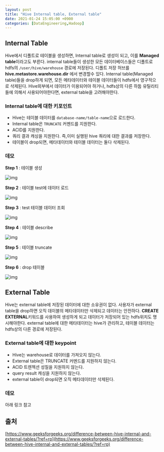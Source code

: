 ```yaml
---
layout: post
title: "Hive Internal table, External table"
date: 2021-01-24 15:05:00 +0900
categories: [DataEngineering,Hadoop]
---
```


## Internal Table

Hive에서 디폴트로 테이블을 생성하면, Internal table로 생성이 되고, 이를 **Managed table**이라고도 부른다. internal table들이 생성한 모든 데이터베이스들은 디폴트로 hdfs의  ```/user/hive/warehouse``` 경로에 저장된다. 디폴트 저장 허브를 **hive.metastore.warehouse.dir** 에서 변경할수 있다. Internal table(Managed table)들을 drop하게 되면, 모든 메타데이터와 테이블 데이터들이 hdfs에서 영구적으로 삭제된다. Hive외부에서 데이터가 이용되어야 하거나, hdfs상의 다른 하둡 유틸리티들에 의해서 사용되어야한다면, external table을 고려해야한다.

### Internal table에 대한 키포인트

- Hive는 테이블 데이터를 ```database-name/table-name```으로 로드한다.
- Internal table은 ```TRUNCATE``` 커멘드를 지원한다.
- ACID를 지원한다.
- 쿼리 결과 캐싱을 지원한다. 즉,이미 실행된 hive 쿼리에 대한 결과를 저장한다.
- 테이블이 drop되면, 메타데이터와 테이블 데이터는 둘다 삭제된다.

### 데모

**Step 1** : 테이블 생성

![img](https://media.geeksforgeeks.org/wp-content/uploads/20201224163924/createtabletest.png)



**Step 2** : 테이블 test에 데이터 로드

![img](https://media.geeksforgeeks.org/wp-content/uploads/20201224163948/loaddatatotest.png)



**Step 3** : test 테이블 데이터 조회

![img](https://media.geeksforgeeks.org/wp-content/uploads/20201224170623/selecttest.png)



**Step 4** : 테이블 describe

![img](https://media.geeksforgeeks.org/wp-content/uploads/20201224164426/describeextendedtest.png)



**Step 5** : 테이블 truncate

![img](https://media.geeksforgeeks.org/wp-content/uploads/20201224164605/truncatetabletest.png)



**Step 6** : drop 테이블

![img](https://media.geeksforgeeks.org/wp-content/uploads/20201224170640/droptabletest.png)



## External Table

Hive는 external table에 저장된 데이터에 대한 소유권이 없다. 사용자가 external table을 drop하면 오직 데이블의 메타데이터만 삭제되고 데이터는 안전하다. **CREATE EXTERNAL**키워드를 사용하여 생성하게 되고 데이터가 저장되어 있는 hdfs위치도 명시해야한다. external table에 대한 메타데이터는 hive가 관리하고, 테이블 데이터는 hdfs상의 다른 경로에 저장된다.

### External table에 대한 keypoint

- Hive는 warehouse로 데이터를 가져오지 않는다.
- External table은 TRUNCATE 커멘드를 지원하지 않는다.
- ACID 트렌젝션 성질을 지원하지 않는다.
- query result 캐싱을 지원하지 않는다.
- external table이 drop되면 오직 메타데이터만 삭제된다.

### 데모

아래 링크 참고



## 출처 

[https://www.geeksforgeeks.org/difference-between-hive-internal-and-external-tables/?ref=rp](https://www.geeksforgeeks.org/difference-between-hive-internal-and-external-tables/?ref=rp)